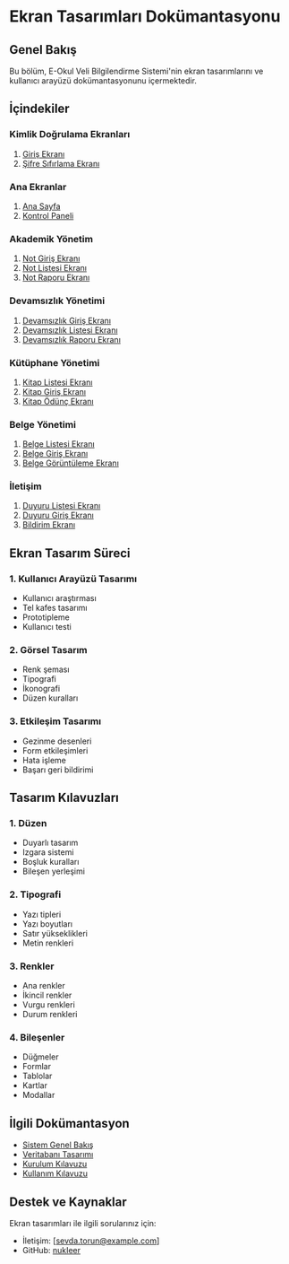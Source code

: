 # Ekran Tasarımları Dokümantasyonu

## Genel Bakış

Bu bölüm, E-Okul Veli Bilgilendirme Sistemi'nin ekran tasarımlarını ve kullanıcı arayüzü dokümantasyonunu içermektedir.

## İçindekiler

### Kimlik Doğrulama Ekranları
1. [Giriş Ekranı](login-screen.md)
2. [Şifre Sıfırlama Ekranı](password-reset-screen.md)

### Ana Ekranlar
1. [Ana Sayfa](home-screen.md)
2. [Kontrol Paneli](dashboard-screen.md)

### Akademik Yönetim
1. [Not Giriş Ekranı](grade-entry-screen.md)
2. [Not Listesi Ekranı](grade-list-screen.md)
3. [Not Raporu Ekranı](grade-report-screen.md)

### Devamsızlık Yönetimi
1. [Devamsızlık Giriş Ekranı](absence-entry-screen.md)
2. [Devamsızlık Listesi Ekranı](absence-list-screen.md)
3. [Devamsızlık Raporu Ekranı](absence-report-screen.md)

### Kütüphane Yönetimi
1. [Kitap Listesi Ekranı](book-list-screen.md)
2. [Kitap Giriş Ekranı](book-entry-screen.md)
3. [Kitap Ödünç Ekranı](book-loan-screen.md)

### Belge Yönetimi
1. [Belge Listesi Ekranı](document-list-screen.md)
2. [Belge Giriş Ekranı](document-entry-screen.md)
3. [Belge Görüntüleme Ekranı](document-view-screen.md)

### İletişim
1. [Duyuru Listesi Ekranı](announcement-list-screen.md)
2. [Duyuru Giriş Ekranı](announcement-entry-screen.md)
3. [Bildirim Ekranı](notification-screen.md)

## Ekran Tasarım Süreci

### 1. Kullanıcı Arayüzü Tasarımı
- Kullanıcı araştırması
- Tel kafes tasarımı
- Prototipleme
- Kullanıcı testi

### 2. Görsel Tasarım
- Renk şeması
- Tipografi
- İkonografi
- Düzen kuralları

### 3. Etkileşim Tasarımı
- Gezinme desenleri
- Form etkileşimleri
- Hata işleme
- Başarı geri bildirimi

## Tasarım Kılavuzları

### 1. Düzen
- Duyarlı tasarım
- Izgara sistemi
- Boşluk kuralları
- Bileşen yerleşimi

### 2. Tipografi
- Yazı tipleri
- Yazı boyutları
- Satır yükseklikleri
- Metin renkleri

### 3. Renkler
- Ana renkler
- İkincil renkler
- Vurgu renkleri
- Durum renkleri

### 4. Bileşenler
- Düğmeler
- Formlar
- Tablolar
- Kartlar
- Modallar

## İlgili Dokümantasyon

- [Sistem Genel Bakış](../diagrams/general-system.md)
- [Veritabanı Tasarımı](../database/README.md)
- [Kurulum Kılavuzu](../installation/guide.md)
- [Kullanım Kılavuzu](../usage/guide.md)

## Destek ve Kaynaklar

Ekran tasarımları ile ilgili sorularınız için:
- İletişim: [sevda.torun@example.com]
- GitHub: [nukIeer](https://github.com/nukIeer) 